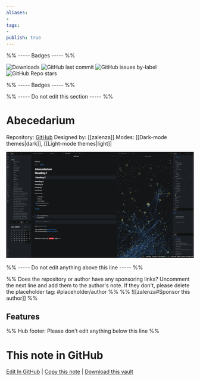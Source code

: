 ```yaml
---
aliases:
- 
tags: 
- 
publish: true
---
```


%% ----- Badges ----- %%

![Downloads](https://img.shields.io/badge/downloads-4470-573E7A?style=for-the-badge&logo=)
![GitHub last commit](https://img.shields.io/github/last-commit/zalenza/Abecedarium-theme?color=573E7A&label=last%20update&logo=github&style=for-the-badge)
![GitHub issues by-label](https://img.shields.io/github/issues/zalenza/Abecedarium-theme/help%20wanted?color=573E7A&logo=github&style=for-the-badge) 
![GitHub Repo stars](https://img.shields.io/github/stars/zalenza/Abecedarium-theme?color=573E7A&logo=github&style=for-the-badge)

%% ----- Badges ----- %%

%% ----- Do not edit this section ----- %%

# Abecedarium

Repository: [GitHub](https://github.com/zalenza/Abecedarium-theme)
Designed by: [[zalenza]]
Modes: [[Dark-mode themes|dark]], [[Light-mode themes|light]]



![screenshot](https://github.com/zalenza/Abecedarium-theme/raw/HEAD/abecedarium_dark.png)

%% ----- Do not edit anything above this line ----- %% 

%% Does the repository or author have any sponsoring links? Uncomment the next line and add them to the author's note. If they don't, please delete the placeholder tag: #placeholder/author %%
%% ![[zalenza#Sponsor this author]] %%


## Features



%% Hub footer: Please don't edit anything below this line %%

# This note in GitHub

<span class="git-footer">[Edit In GitHub](https://github.dev/obsidian-community/obsidian-hub/blob/main/02%20-%20Community%20Expansions/02.05%20All%20Community%20Expansions/Themes/Abecedarium.md "git-hub-edit-note") | [Copy this note](https://raw.githubusercontent.com/obsidian-community/obsidian-hub/main/02%20-%20Community%20Expansions/02.05%20All%20Community%20Expansions/Themes/Abecedarium.md "git-hub-copy-note") | [Download this vault](https://github.com/obsidian-community/obsidian-hub/archive/refs/heads/main.zip "git-hub-download-vault") </span>
